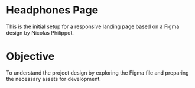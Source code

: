 # Headphones Page

This is the initial setup for a responsive landing page based on a Figma design by Nicolas Philippot.

# Objective

To understand the project design by exploring the Figma file and preparing the necessary assets for development.


